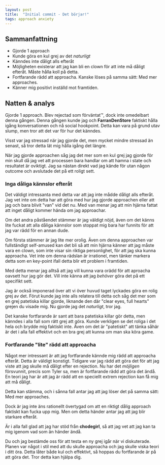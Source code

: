 ```yaml
---
layout: post
title:  "Initial commit - Det börjar!"
tags: approach anxiety
---
```


## Sammanfattning
* Gjorde 1 approach
* Kunde göra en kul grej av det *naturligt*
* Känndes inte dåligt alls efteråt
* Möjligheten existerar att jag kan bli en clown för att inte må dåligt efteråt. Måste hålla koll på detta.
* Fortfarande rädd att approacha. Kanske löses på samma sätt: Med mer approaches.
* Känner mig positivt inställd mot framtiden.


## Natten & analys

Gjorde 1 approach. Blev rejectad som förväntat™, dock inte omedelbart denna gången. Denna gången kunde jag och **FarranDenStore** faktiskt hålla igång konversationen och nå social hookpoint. Detta kan vara på grund utav slump, men tror att det var för hur det känndes.

Visst var jag stressad när jag gjorde det, men mycket mindre stressad än senast, så tror detta lät mig hålla igång det längre.

När jag gjorde approachen såg jag det mer som en kul grej jag gjorde för min skull då jag vet att processen bara handlar om att hamna i state och resultatet är oviktigt. Jag sa nästan direkt vad jag kände för utan någon outcome och avslutade det på ett roligt sett.

### Inga dåliga kännslor efteråt

Det väldigt intressanta med detta var att jag inte mådde dåligt alls efteråt. Jag vet inte om detta har att göra med hur jag gjorde approachen eller att jag och bara blivit "van" vid det nu. Med van menar jag att min hjärna fattat att inget dåligt kommer hända om jag approachar.

Om det andra påståendet stämmer är jag väldigt nöjd, även om det känns lite fuckat att alla dåliga kännslor som stoppat mig bara har funnits för att jag var rädd för en annan dude.

Om första stämmer är jag lite mer orolig. Även om denna approachen var fullständigt self-amused kan det bli så att min hjärna känner att jag måste vara en clown, som inte visar sin riktiga personlighet, för att jag ska kunna approacha. Vet inte om denna rädslan är irrationel, men tänker markera detta som en key-point ifall detta blir ett problem i framtiden.

Med detta menar jag alltså att jag vill kunna vara orädd för att aproacha oavsett hur jag gör det. Vill inte känna att jag *behöver* göra det på ett specifikt sett.

Jag är också imponerad över att vi över huvud taget lyckades göra en rolig grej av det. Förut kunde jag inte alls relatera till detta och såg det mer som en grej patetiska killar gjorde, liknande den där "clear eyes, full hearts" grejen du visade mig. Nu gjorde jag det *naturligt*, tror jag.

Det kanske fortfarande är sant att bara patetiska killar gör detta, men känndes i alla fall som rätt grej att göra. Kunde verkligen se det roliga i det hela och brydde mig faktiskt inte. Även om det är "patetiskt" att tänka såhär är det i alla fall effektivt och en bra grej att kunna om man ska köra game.

### Fortfarande "lite" rädd att approacha

Något mer intressant är att jag fortfarande kännde mig rädd att approacha efteråt. Detta är väldigt konstigt. Tidigare var jag rädd att göra det för att jag viste att jag skulle må dåligt efter en rejection. Nu har det *möjligen* försvunnit, precis som Tyler sa, men är fortfarande rädd att göra det ändå. En teori jag har är att jag är rädd att en speciellt extrem rejection kan få mig att må dåligt.

Detta kan stämma, och i sånna fall antar jag att jag löser det på samma sätt: Med mer approaches.

Dock är jag inte äns rationellt övertygad om att en riktigt dålig approach faktiskt kan fucka upp mig. Men om detta händer antar jag att jag blir starkare efteråt.

Är i alla fall glad att jag har stöd från **chodegirl**, så att jag vet att jag kan ta mig igenom vad som än händer ändå.

Du och jag bestämde oss för att testa en ny grej igår när vi diskuterade. Planen var något i stil med att du skulle approacha och jag skulle viska teori i ditt öra. Detta låter både kul och effektivt, så hoppas du fortfarande är på att göra det. Tror detta kan hjälpa dig.
